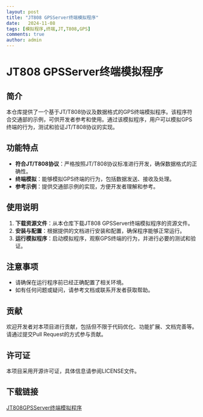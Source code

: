 ```yaml
---
layout: post
title: "JT808 GPSServer终端模拟程序"
date:   2024-11-08
tags: [模拟程序,终端,JT,T808,GPS]
comments: true
author: admin
---
```

# JT808 GPSServer终端模拟程序

## 简介

本仓库提供了一个基于JT/T808协议及数据格式的GPS终端模拟程序。该程序符合交通部的示例，可供开发者参考和使用。通过该模拟程序，用户可以模拟GPS终端的行为，测试和验证JT/T808协议的实现。

## 功能特点

- **符合JT/T808协议**：严格按照JT/T808协议标准进行开发，确保数据格式的正确性。
- **终端模拟**：能够模拟GPS终端的行为，包括数据发送、接收及处理。
- **参考示例**：提供交通部示例的实现，方便开发者理解和参考。

## 使用说明

1. **下载资源文件**：从本仓库下载JT808 GPSServer终端模拟程序的资源文件。
2. **安装与配置**：根据提供的文档进行安装和配置，确保程序能够正常运行。
3. **运行模拟程序**：启动模拟程序，观察GPS终端的行为，并进行必要的测试和验证。

## 注意事项

- 请确保在运行程序前已经正确配置了相关环境。
- 如有任何问题或疑问，请参考文档或联系开发者获取帮助。

## 贡献

欢迎开发者对本项目进行贡献，包括但不限于代码优化、功能扩展、文档完善等。请通过提交Pull Request的方式参与贡献。

## 许可证

本项目采用开源许可证，具体信息请参阅LICENSE文件。

## 下载链接

[JT808GPSServer终端模拟程序](https://pan.quark.cn/s/84666ad3ffbb)